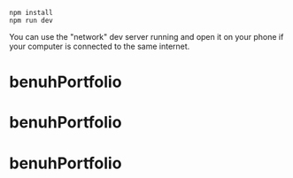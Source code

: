 ```
npm install
npm run dev
```

You can use the "network" dev server running and open it on your phone if your computer is connected to the same internet.
# benuhPortfolio
# benuhPortfolio
# benuhPortfolio
